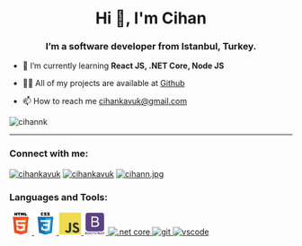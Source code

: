 <h1 align="center">Hi 👋, I'm Cihan</h1>
<h3 align="center">I’m a software developer from Istanbul, Turkey.</h3>


- 🌱 I’m currently learning **React JS, .NET Core, Node JS**

- 👨‍💻 All of my projects are available at [Github](https://github.com/cihannk?tab=repositories)

- 📫 How to reach me [cihankavuk@gmail.com](mailto:cihankavuk@gmail.com)

<p align="left"> <img src="https://komarev.com/ghpvc/?username=cihannk&color=lightgrey" alt="cihannk"/> </p>

<hr>

<h3 align="left">Connect with me:</h3>
<p align="left">
<a href="https://www.linkedin.com/in/cihankavuk" target="blank"><img align="center" src="https://raw.githubusercontent.com/rahuldkjain/github-profile-readme-generator/master/src/images/icons/Social/linked-in-alt.svg" alt="cihankavuk" height="30" width="40" /></a>
<a href="https://www.hackerrank.com/cihankavuk" target="blank"><img align="center" src="https://raw.githubusercontent.com/rahuldkjain/github-profile-readme-generator/master/src/images/icons/Social/hackerrank.svg" alt="cihankavuk" height="30" width="40" /></a>
<a href="https://instagram.com/cihann.jpg" target="blank"><img align="center" src="https://raw.githubusercontent.com/rahuldkjain/github-profile-readme-generator/master/src/images/icons/Social/instagram.svg" alt="cihann.jpg" height="30" width="40" /></a>
</p>


<h3 align="left">Languages and Tools:</h3>
<p align="left"> 
<a href="https://www.w3.org/html/" target="_blank"> <img src="https://raw.githubusercontent.com/devicons/devicon/master/icons/html5/html5-original-wordmark.svg" alt="html5" width="40" height="40"/> </a>
<a href="https://www.w3schools.com/css/" target="_blank"> <img src="https://raw.githubusercontent.com/devicons/devicon/master/icons/css3/css3-original-wordmark.svg" alt="css3" width="40" height="40"/> </a>
<a href="https://developer.mozilla.org/en-US/docs/Web/JavaScript" target="_blank"> <img src="https://raw.githubusercontent.com/devicons/devicon/master/icons/javascript/javascript-original.svg" alt="javascript" width="40" height="40"/> </a> 
<a href="https://getbootstrap.com" target="_blank"> <img src="https://raw.githubusercontent.com/devicons/devicon/master/icons/bootstrap/bootstrap-plain-wordmark.svg" alt="bootstrap" width="40" height="40"/> </a> 
<a href="https://dotnet.microsoft.com/en-us/" target="_blank"> <img src="https://www.pngitem.com/pimgs/m/33-335825_-net-core-logo-png-transparent-png.png" alt=".net core" width="40" height="40"/> </a>
<a href="https://git-scm.com/" target="_blank"> <img src="https://www.vectorlogo.zone/logos/git-scm/git-scm-icon.svg" alt="git" width="40" height="40"/> </a>  
<a href="https://code.visualstudio.com/" target="_blank"> <img src="https://www.vectorlogo.zone/logos/visualstudio_code/visualstudio_code-icon.svg" alt="vscode" width="40" height="40"/> </a> 
</p>

